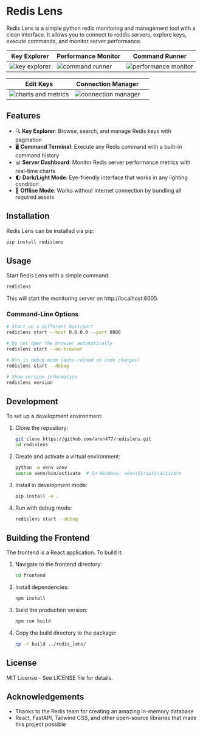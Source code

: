 # Redis Lens

Redis Lens is a simple python redis monitoring and management tool with a clean interface. It allows you to connect to reddis servers, explore keys, execute commands, and monitor server performance.


| Key Explorer                   | Performance Monitor                 | Command Runner            |
|--------------------------------|--------------------------------|--------------------------------|
| ![key explorer](https://github.com/user-attachments/assets/05cb5fc0-dfb1-4d0d-9967-66e790950884) | ![command runner](https://github.com/user-attachments/assets/eda993b5-76d6-47e8-80bc-403628e5e5f1) | ![performance monitor](https://github.com/user-attachments/assets/94c55555-563d-4321-8f48-17e786206c29) |

| Edit Keys           | Connection Manager             |                                |
|--------------------------------|--------------------------------|--------------------------------|
| ![charts and metrics](https://github.com/user-attachments/assets/9a514a3b-d381-4fe3-8961-9a5c5e36b48f) | ![connection manager](https://github.com/user-attachments/assets/076ec4f7-035b-4c2e-b219-02481a1a6b29) |                                |








## Features

- 🔍 **Key Explorer**: Browse, search, and manage Redis keys with pagination
- 🖥️ **Command Terminal**: Execute any Redis command with a built-in command history
- 📊 **Server Dashboard**: Monitor Redis server performance metrics with real-time charts
- 🌓 **Dark/Light Mode**: Eye-friendly interface that works in any lighting condition
- 🚀 **Offline Mode**: Works without internet connection by bundling all required assets

## Installation

Redis Lens can be installed via pip:

```bash
pip install redislens
```

## Usage

Start Redis Lens with a simple command:

```bash
redislens
```

This will start the monitoring server on http://localhost:8005.

### Command-Line Options

```bash
# Start on a different host/port
redislens start --host 0.0.0.0 --port 8080

# Do not open the browser automatically
redislens start --no-browser

# Run in debug mode (auto-reload on code changes)
redislens start --debug

# Show version information
redislens version
```

## Development

To set up a development environment:

1. Clone the repository:
   ```bash
   git clone https://github.com/arun477/redislens.git
   cd redislens
   ```

2. Create and activate a virtual environment:
   ```bash
   python -m venv venv
   source venv/bin/activate  # On Windows: venv\Scripts\activate
   ```

3. Install in development mode:
   ```bash
   pip install -e .
   ```

4. Run with debug mode:
   ```bash
   redislens start --debug
   ```

## Building the Frontend

The frontend is a React application. To build it:

1. Navigate to the frontend directory:
   ```bash
   cd frontend
   ```

2. Install dependencies:
   ```bash
   npm install
   ```

3. Build the production version:
   ```bash
   npm run build
   ```

4. Copy the build directory to the package:
   ```bash
   cp -r build ../redis_lens/
   ```

## License

MIT License - See LICENSE file for details.

## Acknowledgements

- Thanks to the Redis team for creating an amazing in-memory database
- React, FastAPI, Tailwind CSS, and other open-source libraries that made this project possible
